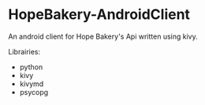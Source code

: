 # HopeBakery-AndroidClient
An android client for Hope Bakery's Api written using kivy.

Librairies:
* python
* kivy
* kivymd
* psycopg
